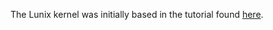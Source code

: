 The Lunix kernel was initially based in the tutorial found [here](https://github.com/cfenollosa/os-tutorial).